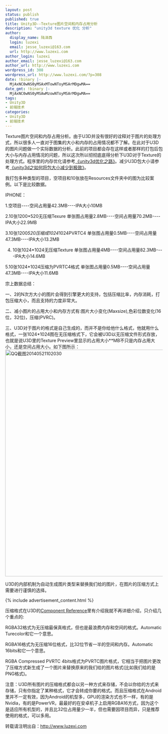```yaml
---
layout: post
status: publish
published: true
title: Unity3D--Texture图片空间和内存占用分析
description: "unity3d texture 优化 分析"
author:
  display_name: 陆泽西
  login: luzexi
  email: jesse_luzexi@163.com
  url: http://www.luzexi.com
author_login: luzexi
author_email: jesse_luzexi@163.com
author_url: http://www.luzexi.com
wordpress_id: 308
wordpress_url: http://www.luzexi.com/?p=308
date: !binary |-
  MjAxNC0wNS0yMSAxMTowNToyMSArMDgwMA==
date_gmt: !binary |-
  MjAxNC0wNS0yMSAwMzowNToyMSArMDgwMA==
tags:
- Unity3D
- 前端技术
categories:
- Unity3D
- 前端技术
---
```

Texture图片空间和内存占用分析。由于U3D并没有很好的诠释对于图片的处理方式，所以很多人一直对于图集的大小和内存的占用情况都不了解。在此对于U3D的图片问题做一个实际数据的分析。此前的项目都会存在这样或者那样的打包后包大小与内存占用情况的问题，所以这次所以彻彻底底得分析下U3D对于Texture的处理方式。程序里的内存优化请参考[《unity3d优化之路》](/unity3d/游戏架构/前端技术/2014/02/22/Unity3d优化之路.html)。减少U3D包大小请参考[《unity3d之如何将包大小减少到极致》](/unity3d/游戏架构/前端技术/2014/06/06/Unity3D之如何将包大小减少到极致.html)。

我打包多种类型的项目，空项目和10张放在Resources文件夹中的图为比较案例。以下是比较数据。

IPHONE：

1.空项目----空间占用量42.3MB----IPA大小10MB

2.10张1200*520无压缩Texure 单张图占用量2.8MB----空间占用量70.2MB----IPA大小22.9MB

3.10张1200*520压缩成1024*1024PVRTC4 单张图占用量0.5MB----空间占用量47.3MB----IPA大小13.2MB

4. 10张1024*1024无压缩Texture 单张图占用量4MB----空间占用量82.3MB----IPA大小14.6MB

5.10张1024*1024压缩为PVRTC4格式 单张图占用量0.5MB----空间占用量47.3MB----IPA大小11.6MB
 
宗上数据总结：

一、2的N次方大小的图片会得到引擎更大的支持，包括压缩比率，内存消耗，打包压缩大小，而且支持的力度非常大。

二、减小图片的占用大小和内存方式有:图片大小变化(Maxsize),色彩位数变化(16位，32位)，压缩(PVRC)。

三、U3D对于图片的格式是自己生成的，而并不是你给他什么格式，他就用什么格式，一张1024*1024图在无压缩格式下，它会被U3D以无压缩文件形式存放，也就是说U3D里的Texture Preview里显示的占用大小**MB不只是内存占用大小，还是空间占用大小。如下图所示：
<img class="alignnone size-full wp-image-310" src="/assets/uploads/2014/05/QQ截图20140521102030.png" alt="QQ截图20140521102030" width="626" height="726" />

U3D的内部机制为自动生成图片类型来替换我们给的图片，在图片的压缩方式上需要进行谨慎的选择。

{% include advertisement_content.html %}

压缩格式在U3D的[Component Reference](http://docs.unity3d.com/Documentation/Components/class-Texture2D.html)里有介绍我就不再详细介绍，只介绍几个重点的:

RGBA32格式为无压缩最保真格式，但也是最浪费内存和空间的格式。Automatic Turecolor和它一个意思。

RGBA16格式为无压缩16位格式，比32位节省一半的空间和内存。Automatic 16bits和它一个意思。

RGBA Compressed PVRTC 4bits格式为PVRTC图片格式，它相当于把图片更改了压缩方式新生成了一个图片来替换原来的我们给的图片格式(比如我们给的是PNG格式)。

注意：U3D所有图片的压缩格式都会以另一种方式来存储，不会以你给的方式来存储，只有你指定了某种格式，它才会转成你要的格式。而且压缩格式在Android里并不一定有效，因为Android的机型多，GPU的渲染方式也不一样，有的是Nvidia，有的是PowerVR，最最好的在安卓机子上启用RGBA16方式，因为这个是适应所有机型的，并且比32位占用量少一半，但也需要因项目而异，只是推荐使用的格式，可以多用。
 
转载请注明出自：http://www.luzexi.com

